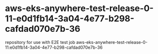 # aws-eks-anywhere-test-release-0-11-e0d1fb14-3a04-4e77-b298-cafdad070e7b-36
repository for use with E2E test job aws-eks-anywhere-test-release-0-11:e0d1fb14-3a04-4e77-b298-cafdad070e7b-36
